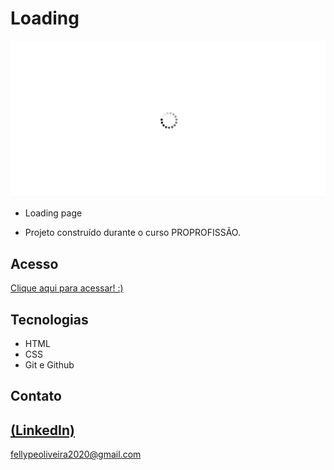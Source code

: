 # Loading

 ![preview](./.github/preview.gif)
 
 - Loading page

 - Projeto construído durante o curso PROPROFISSÃO.

## Acesso
 [Clique aqui para acessar! :)](https://1fellype.github.io/Shoes/)

## Tecnologias

- HTML
- CSS
- Git e Github

## Contato
[(LinkedIn)](https://www.linkedin.com/in/fellype-oliveira-920699230/)
-----
fellypeoliveira2020@gmail.com